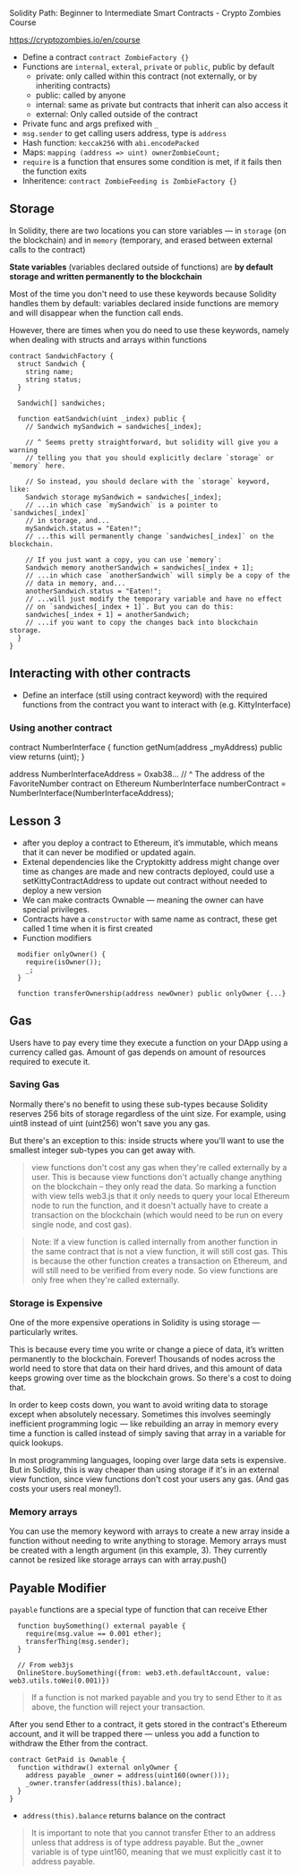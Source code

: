 Solidity Path: Beginner to Intermediate Smart Contracts - Crypto Zombies Course

https://cryptozombies.io/en/course

- Define a contract `contract ZombieFactory {}`
- Functions are `internal`, `exteral`, `private` or `public`, public by default
  - private: only called within this contract (not externally, or by inheriting contracts)
  - public: called by anyone
  - internal: same as private but contracts that inherit can also access it
  - external: Only called outside of the contract
- Private func and args prefixed with `_`
- `msg.sender` to get calling users address, type is `address`
- Hash function: `keccak256` with `abi.encodePacked`
- Maps: `mapping (address => uint) ownerZombieCount;`
- `require` is a function that ensures some condition is met, if it fails then the function exits
- Inheritence: `contract ZombieFeeding is ZombieFactory {}`

## Storage
In Solidity, there are two locations you can store variables — in `storage` (on the blockchain) and in `memory` (temporary, and erased between external calls to the contract)

**State variables** (variables declared outside of functions) are **by default storage and written permanently to the blockchain**

Most of the time you don't need to use these keywords because Solidity handles them by default: variables declared inside functions are memory and will disappear when the function call ends.

However, there are times when you do need to use these keywords, namely when dealing with structs and arrays within functions

```
contract SandwichFactory {
  struct Sandwich {
    string name;
    string status;
  }

  Sandwich[] sandwiches;

  function eatSandwich(uint _index) public {
    // Sandwich mySandwich = sandwiches[_index];

    // ^ Seems pretty straightforward, but solidity will give you a warning
    // telling you that you should explicitly declare `storage` or `memory` here.

    // So instead, you should declare with the `storage` keyword, like:
    Sandwich storage mySandwich = sandwiches[_index];
    // ...in which case `mySandwich` is a pointer to `sandwiches[_index]`
    // in storage, and...
    mySandwich.status = "Eaten!";
    // ...this will permanently change `sandwiches[_index]` on the blockchain.

    // If you just want a copy, you can use `memory`:
    Sandwich memory anotherSandwich = sandwiches[_index + 1];
    // ...in which case `anotherSandwich` will simply be a copy of the 
    // data in memory, and...
    anotherSandwich.status = "Eaten!";
    // ...will just modify the temporary variable and have no effect 
    // on `sandwiches[_index + 1]`. But you can do this:
    sandwiches[_index + 1] = anotherSandwich;
    // ...if you want to copy the changes back into blockchain storage.
  }
}
```

## Interacting with other contracts
- Define an interface (still using contract keyword) with the required functions from the contract you want to interact with (e.g. KittyInterface)

### Using another contract
contract NumberInterface {
  function getNum(address _myAddress) public view returns (uint);
}

address NumberInterfaceAddress = 0xab38... 
// ^ The address of the FavoriteNumber contract on Ethereum
NumberInterface numberContract = NumberInterface(NumberInterfaceAddress);

## Lesson 3
- after you deploy a contract to Ethereum, it’s immutable, which means that it can never be modified or updated again.
- Extenal dependencies like the Cryptokitty address might change over time as changes are made and new contracts deployed, could use a setKittyContractAddress to update out contract without needed to deploy a new version
- We can make contracts Ownable — meaning the owner can have special privileges.
- Contracts have a `constructor` with same name as contract, these get called 1 time when it is first created
- Function modifiers
```
  modifier onlyOwner() {
    require(isOwner());
    _;
  }

  function transferOwnership(address newOwner) public onlyOwner {...}

```

## Gas
Users have to pay every time they execute a function on your DApp using a currency called gas. Amount of gas depends on amount of resources required to execute it.

### Saving Gas
Normally there's no benefit to using these sub-types because Solidity reserves 256 bits of storage regardless of the uint size. For example, using uint8 instead of uint (uint256) won't save you any gas.

But there's an exception to this: inside structs where you'll want to use the smallest integer sub-types you can get away with.

> view functions don't cost any gas when they're called externally by a user.
> This is because view functions don't actually change anything on the blockchain – they only read the data. So marking a function with view tells web3.js that it only needs to query your local Ethereum node to run the function, and it doesn't actually have to create a transaction on the blockchain (which would need to be run on every single node, and cost gas).

> Note: If a view function is called internally from another function in the same contract that is not a view function, it will still cost gas. This is because the other function creates a transaction on Ethereum, and will still need to be verified from every node. So view functions are only free when they're called externally.

### Storage is Expensive 
One of the more expensive operations in Solidity is using storage — particularly writes.

This is because every time you write or change a piece of data, it’s written permanently to the blockchain. Forever! Thousands of nodes across the world need to store that data on their hard drives, and this amount of data keeps growing over time as the blockchain grows. So there's a cost to doing that.

In order to keep costs down, you want to avoid writing data to storage except when absolutely necessary. Sometimes this involves seemingly inefficient programming logic — like rebuilding an array in memory every time a function is called instead of simply saving that array in a variable for quick lookups.

In most programming languages, looping over large data sets is expensive. But in Solidity, this is way cheaper than using storage if it's in an external view function, since view functions don't cost your users any gas. (And gas costs your users real money!).

### Memory arrays
You can use the memory keyword with arrays to create a new array inside a function without needing to write anything to storage. Memory arrays must be created with a length argument (in this example, 3). They currently cannot be resized like storage arrays can with array.push()


## Payable Modifier
`payable` functions are a special type of function that can receive Ether

```
  function buySomething() external payable {
    require(msg.value == 0.001 ether);
    transferThing(msg.sender);
  }

  // From web3js
  OnlineStore.buySomething({from: web3.eth.defaultAccount, value: web3.utils.toWei(0.001)})
```

>If a function is not marked payable and you try to send Ether to it as above, the function will reject your transaction.

After you send Ether to a contract, it gets stored in the contract's Ethereum account, and it will be trapped there — unless you add a function to withdraw the Ether from the contract.

```
contract GetPaid is Ownable {
  function withdraw() external onlyOwner {
    address payable _owner = address(uint160(owner()));
    _owner.transfer(address(this).balance); 
  }
}
```
- `address(this).balance` returns balance on the contract

>It is important to note that you cannot transfer Ether to an address unless that address is of type address payable. But the _owner variable is of type uint160, meaning that we must explicitly cast it to address payable.